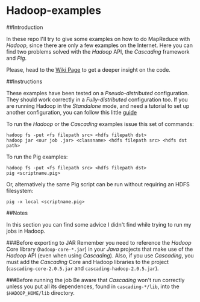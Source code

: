 Hadoop-examples
===============
##Introduction

In these repo I'll try to give some examples on how to do MapReduce with _Hadoop_, since there are only a few examples on the Internet. Here you can find two problems solved with the _Hadoop_ API, the _Cascading_ framework and _Pig_.

Please, head to the [Wiki Page](https://github.com/bernatfp/Hadoop-examples/wiki) to get a deeper insight on the code.

##Instructions

These examples have been tested on a _Pseudo-distributed_ configuration. They should work correctly in a _Fully-distributed_ configuration too.
If you are running Hadoop in the _Standalone_ mode, and need a tutorial to set up another configuration, you can follow this little [guide](http://wiki.apache.org/hadoop/QuickStart)

To run the _Hadoop_ or the _Cascading_ examples issue this set of commands: 

```
hadoop fs -put <fs filepath src> <hdfs filepath dst>
hadoop jar <our job .jar> <classname> <hdfs filepath src> <hdfs dst path>
```

To run the Pig examples:

```
hadoop fs -put <fs filepath src> <hdfs filepath dst>
pig <scriptname.pig>
```

Or, alternatively the same Pig script can be run without requiring an HDFS filesystem:

```
pig -x local <scriptname.pig>
```

##Notes

In this section you can find some advice I didn't find while trying to run my jobs in Hadoop.
 
###Before exporting to JAR
Remember you need to reference the _Hadoop_ Core library (`hadoop-core-*.jar`) in your _Java_ projects that make use of the _Hadoop_ API (even when using _Cascading_).
Also, if you use _Cascading_, you must add the _Cascading_ Core and Hadoop libraries to the project (`cascading-core-2.0.5.jar` and `cascading-hadoop-2.0.5.jar`).

###Before running the job
Be aware that _Cascading_ won't run correctly unless you put all its dependences, found in `cascading-*/lib`, into the `$HADOOP_HOME/lib` directory.

